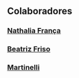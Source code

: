## Colaboradores
### [Nathalia França](https://github.com/nathrfranca)
### [Beatriz Friso](https://github.com/beatrizfriso)
### [Martinelli](https://github.com/martinelli105)
